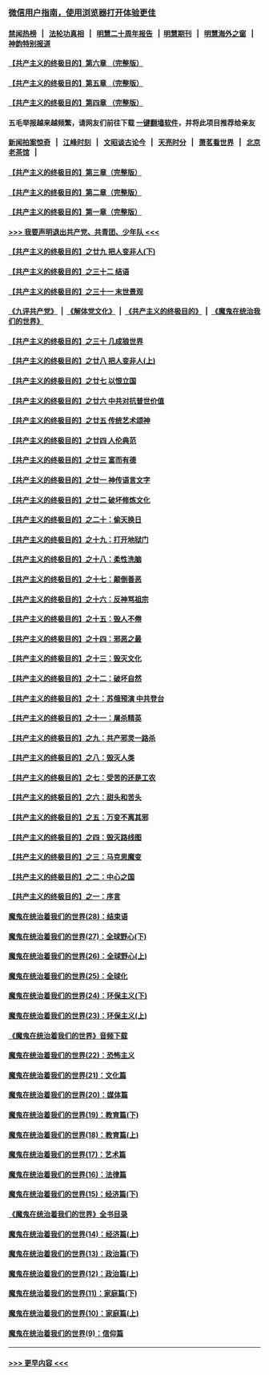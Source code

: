 ### [微信用户指南，使用浏览器打开体验更佳](https://github.com/gfw-breaker/banned-news1/blob/master/indexes/wechat-guide.md?t=0)
#### [禁闻热榜](热点新闻.md?t=0)  &nbsp;&nbsp;|&nbsp;&nbsp; [法轮功真相](https://github.com/gfw-breaker/truth/blob/master/README.md?t=0) &nbsp;&nbsp;|&nbsp;&nbsp; [明慧二十周年报告](https://github.com/gfw-breaker/mh-reports/blob/master/README.md?t=0) &nbsp;&nbsp;|&nbsp;&nbsp;[明慧期刊](https://github.com/gfw-breaker/mh-qikan) &nbsp;&nbsp;|&nbsp;&nbsp; [明慧海外之窗](https://github.com/gfw-breaker/mh-news/blob/master/README.md?t=0) &nbsp;&nbsp;|&nbsp;&nbsp; [神韵特别报道](https://github.com/gfw-breaker/mh-news/blob/master/shenyun.md?t=0)
#### [【共产主义的终极目的】第六章 （完整版）](../pages/nsc422/n11428913.md?t=02061602) 
#### [【共产主义的终极目的】第五章 （完整版）](../pages/nsc422/n11428912.md?t=02061602) 
#### [【共产主义的终极目的】第四章 （完整版）](../pages/nsc422/n11428907.md?t=02061602) 
#### 五毛举报越来越频繁，请网友们前往下载 [一键翻墙软件](https://github.com/gfw-breaker/ssr-accounts)，并将此项目推荐给亲友
#### [新闻拍案惊奇](https://github.com/gfw-breaker/banned-news1/blob/master/pages/link4.md) &nbsp;&nbsp;|&nbsp;&nbsp; [江峰时刻](https://github.com/gfw-breaker/banned-news1/blob/master/pages/link4.md) &nbsp;&nbsp;|&nbsp;&nbsp; [文昭谈古论今](https://github.com/gfw-breaker/banned-news1/blob/master/pages/link4.md) &nbsp;&nbsp;|&nbsp;&nbsp; [天亮时分](https://github.com/gfw-breaker/banned-news1/blob/master/pages/link4.md) &nbsp;&nbsp;|&nbsp;&nbsp; [萧茗看世界](https://github.com/gfw-breaker/banned-news1/blob/master/pages/link4.md) &nbsp;&nbsp;|&nbsp;&nbsp; [北京老茶馆](https://github.com/gfw-breaker/banned-news1/blob/master/pages/link4.md) &nbsp;&nbsp;|&nbsp;&nbsp; 
#### [【共产主义的终极目的】第三章（完整版）](../pages/nsc422/n11428848.md?t=02061602) 
#### [【共产主义的终极目的】第二章（完整版）](../pages/nsc422/n11428831.md?t=02061602) 
#### [【共产主义的终极目的】第一章（完整版）](../pages/nsc422/n11417651.md?t=02061602) 
#### [>>> 我要声明退出共产党、共青团、少年队 <<<](https://github.com/begood0513/goodnews/blob/master/quit/letter.md) 
#### [【共产主义的终极目的】之廿九 把人变非人(下)](../pages/nsc422/n11344140.md?t=02061602) 
#### [【共产主义的终极目的】之三十二 结语](../pages/nsc422/n11360535.md?t=02061602) 
#### [【共产主义的终极目的】之三十一 末世景观](../pages/nsc422/n11351129.md?t=02061602) 
#### [《九评共产党》](https://github.com/begood0513/9ping.md/blob/master/README.md) &nbsp;|&nbsp; [《解体党文化》](../../../../jtdwh.md/blob/master/README.md)  &nbsp;|&nbsp; [《共产主义的终极目的》](../../../../gczydzjmd.md/blob/master/README.md) &nbsp;|&nbsp; [《魔鬼在统治我们的世界》](../../../../mgztzwmdsj.md/blob/master/README.md) 
#### [【共产主义的终极目的】之三十 几成狼世界](../pages/nsc422/n11348280.md?t=02061602) 
#### [【共产主义的终极目的】之廿八 把人变非人(上)](../pages/nsc422/n11340492.md?t=02061602) 
#### [【共产主义的终极目的】之廿七 以恨立国](../pages/nsc422/n11336944.md?t=02061602) 
#### [【共产主义的终极目的】之廿六 中共对抗普世价值](../pages/nsc422/n11324785.md?t=02061602) 
#### [【共产主义的终极目的】之廿五 传统艺术颂神](../pages/nsc422/n11296396.md?t=02061602) 
#### [【共产主义的终极目的】之廿四 人伦典范](../pages/nsc422/n11296397.md?t=02061602) 
#### [【共产主义的终极目的】之廿三 富而有德](../pages/nsc422/n11283598.md?t=02061602) 
#### [【共产主义的终极目的】之廿一 神传语言文字](../pages/nsc422/n11263265.md?t=02061602) 
#### [【共产主义的终极目的】之廿二 破坏修炼文化](../pages/nsc422/n11245728.md?t=02061602) 
#### [【共产主义的终极目的】之二十：偷天换日](../pages/nsc422/n11238846.md?t=02061602) 
#### [【共产主义的终极目的】之十九：打开地狱门](../pages/nsc422/n11206376.md?t=02061602) 
#### [【共产主义的终极目的】之十八：柔性洗脑](../pages/nsc422/n11199994.md?t=02061602) 
#### [【共产主义的终极目的】之十七：颠倒善恶](../pages/nsc422/n11179782.md?t=02061602) 
#### [【共产主义的终极目的】之十六：反神骂祖宗](../pages/nsc422/n11166798.md?t=02061602) 
#### [【共产主义的终极目的】之十五：毁人不倦](../pages/nsc422/n11166792.md?t=02061602) 
#### [【共产主义的终极目的】之十四：邪恶之最](../pages/nsc422/n11150249.md?t=02061602) 
#### [【共产主义的终极目的】之十三：毁灭文化](../pages/nsc422/n11135227.md?t=02061602) 
#### [【共产主义的终极目的】之十二：破坏自然](../pages/nsc422/n11135214.md?t=02061602) 
#### [【共产主义的终极目的】之十：苏俄预演 中共登台](../pages/nsc422/n11118424.md?t=02061602) 
#### [【共产主义的终极目的】之十一：屠杀精英](../pages/nsc422/n11118442.md?t=02061602) 
#### [【共产主义的终极目的】之九：共产邪灵一路杀](../pages/nsc422/n11114139.md?t=02061602) 
#### [【共产主义的终极目的】之八：毁灭人类](../pages/nsc422/n11108503.md?t=02061602) 
#### [【共产主义的终极目的】之七：受苦的还是工农](../pages/nsc422/n11101809.md?t=02061602) 
#### [【共产主义的终极目的】之六：甜头和苦头](../pages/nsc422/n11096971.md?t=02061602) 
#### [【共产主义的终极目的】之五：万变不离其邪](../pages/nsc422/n11091285.md?t=02061602) 
#### [【共产主义的终极目的】之四：毁灭路线图](../pages/nsc422/n11086284.md?t=02061602) 
#### [【共产主义的终极目的】之三：马克思魔变](../pages/nsc422/n11061941.md?t=02061602) 
#### [【共产主义的终极目的】之二：中心之国](../pages/nsc422/n11047728.md?t=02061602) 
#### [【共产主义的终极目的】之一：序言](../pages/nsc422/n11086077.md?t=02061602) 
#### [魔鬼在统治着我们的世界(28)：结束语](../pages/nsc422/n10936246.md?t=02061602) 
#### [魔鬼在统治着我们的世界(27)：全球野心(下)](../pages/nsc422/n10928319.md?t=02061602) 
#### [魔鬼在统治着我们的世界(26)：全球野心(上)](../pages/nsc422/n10900318.md?t=02061602) 
#### [魔鬼在统治着我们的世界(25)：全球化](../pages/nsc422/n10788205.md?t=02061602) 
#### [魔鬼在统治着我们的世界(24)：环保主义(下)](../pages/nsc422/n10695307.md?t=02061602) 
#### [魔鬼在统治着我们的世界(23)：环保主义(上)](../pages/nsc422/n10688613.md?t=02061602) 
#### [《魔鬼在统治着我们的世界》音频下载](../pages/nsc422/n10635553.md?t=02061602) 
#### [魔鬼在统治着我们的世界(22)：恐怖主义](../pages/nsc422/n10614727.md?t=02061602) 
#### [魔鬼在统治着我们的世界(21)：文化篇](../pages/nsc422/n10597706.md?t=02061602) 
#### [魔鬼在统治着我们的世界(20)：媒体篇](../pages/nsc422/n10586579.md?t=02061602) 
#### [魔鬼在统治着我们的世界(19)：教育篇(下)](../pages/nsc422/n10564808.md?t=02061602) 
#### [魔鬼在统治着我们的世界(18)：教育篇(上)](../pages/nsc422/n10526970.md?t=02061602) 
#### [魔鬼在统治着我们的世界(17)：艺术篇](../pages/nsc422/n10499093.md?t=02061602) 
#### [魔鬼在统治着我们的世界(16)：法律篇](../pages/nsc422/n10485969.md?t=02061602) 
#### [魔鬼在统治着我们的世界(15)：经济篇(下)](../pages/nsc422/n10469975.md?t=02061602) 
#### [《魔鬼在统治着我们的世界》全书目录](../pages/nsc422/n10464261.md?t=02061602) 
#### [魔鬼在统治着我们的世界(14)：经济篇(上)](../pages/nsc422/n10457370.md?t=02061602) 
#### [魔鬼在统治着我们的世界(13)：政治篇(下)](../pages/nsc422/n10448270.md?t=02061602) 
#### [魔鬼在统治着我们的世界(12)：政治篇(上)](../pages/nsc422/n10444576.md?t=02061602) 
#### [魔鬼在统治着我们的世界(11)：家庭篇(下)](../pages/nsc422/n10440961.md?t=02061602) 
#### [魔鬼在统治着我们的世界(10)：家庭篇(上)](../pages/nsc422/n10435448.md?t=02061602) 
#### [魔鬼在统治着我们的世界(9)：信仰篇](../pages/nsc422/n10432159.md?t=02061602) 

----
#### [ >>> 更早内容 <<< ](../indexes/nsc422-earlier.md)
